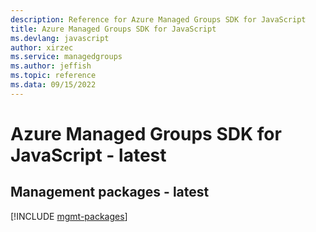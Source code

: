 ```yaml
---
description: Reference for Azure Managed Groups SDK for JavaScript
title: Azure Managed Groups SDK for JavaScript
ms.devlang: javascript
author: xirzec
ms.service: managedgroups
ms.author: jeffish
ms.topic: reference
ms.data: 09/15/2022
---
```

# Azure Managed Groups SDK for JavaScript - latest

## Management packages - latest
[!INCLUDE [mgmt-packages](managed-groups-mgmt-index.md)]